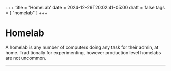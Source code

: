 +++
title = 'HomeLab'
date = 2024-12-29T20:02:41-05:00
draft = false
tags = [ "homelab" ]
+++

# Homelab

A homelab is any number of computers doing any task for their admin, at home. Traditionally for experimenting, however production level homelabs are not uncommon.

---

